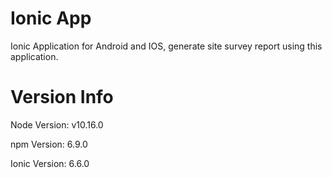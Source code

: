 # Ionic App 

Ionic Application for Android and IOS, generate site survey report using this application.

# Version Info
Node Version: v10.16.0

npm Version: 6.9.0

Ionic Version: 6.6.0
